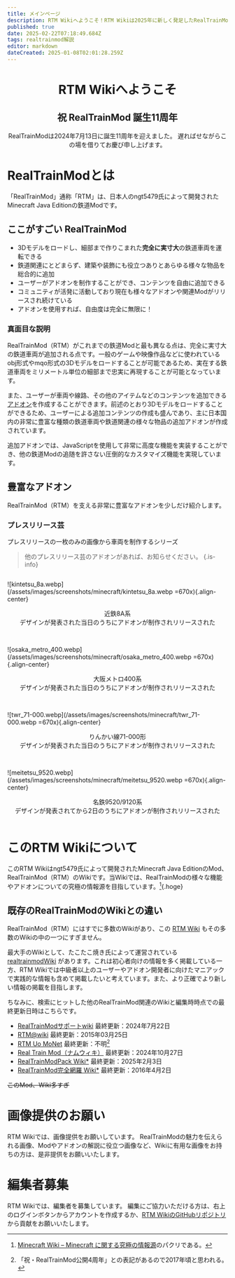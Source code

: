 ```yaml
---
title: メインページ
description: RTM Wikiへようこそ！RTM Wikiは2025年に新しく発足したRealTrainMod（RTM）のWikiです。このサイトを見ればRealTrainModがわかる！
published: true
date: 2025-02-22T07:18:49.684Z
tags: realtrainmod解説
editor: markdown
dateCreated: 2025-01-08T02:01:28.259Z
---
```


<h1 style="text-align:center">RTM Wikiへようこそ</h1>

<h2 style="text-align:center">祝 RealTrainMod 誕生11周年</h2>

<p style="text-align:center">
  RealTrainModは2024年7月13日に誕生11周年を迎えました。
  遅ればせながらこの場を借りてお慶び申し上げます。
</p>


<!--
メモ：この辺にRealTrainMod（RTM）を象徴するような画像を一枚
-->

<!--
<blockquote class="twitter-tweet" data-media-max-width="800" data-lang="ja" data-dnt="true"><p lang="ja" dir="ltr"><a href="https://twitter.com/hashtag/RealTrainMod?src=hash&amp;ref_src=twsrc%5Etfw">#RealTrainMod</a> <a href="https://twitter.com/hashtag/Minecraft?src=hash&amp;ref_src=twsrc%5Etfw">#Minecraft</a> <br><br>あなたの街にも<br>自動車、走らせませんか？<br><br>レイアウトデータをUploadしました。<br>HojyoLayoutPack_『NPCCars_HTDemo』 <a href="https://t.co/Ya1LQQHKsP">https://t.co/Ya1LQQHKsP</a><br><br>RTM/H10BM/NPCCarsほか、<br>いくつかの前提Modが必要です。<br><br>（リプライで続く） <a href="https://t.co/QVpI5hywtz">pic.twitter.com/QVpI5hywtz</a></p>&mdash; 宝条みちる@Minecraft (@hojyo_minecraft) <a href="https://twitter.com/hojyo_minecraft/status/1789626066098942406?ref_src=twsrc%5Etfw">2024年5月12日</a></blockquote>
-->
          
# RealTrainModとは
「RealTrainMod」通称「RTM」は、日本人のngt5479氏によって開発されたMinecraft Java Editionの鉄道Modです。

## ここがすごい RealTrainMod
- 3Dモデルをロードし、細部まで作りこまれた**完全に実寸大**の鉄道車両を運転できる
- 鉄道関連にとどまらず、建築や装飾にも役立つありとあらゆる様々な物品を総合的に追加
- ユーザーがアドオンを制作することができ、コンテンツを自由に追加できる
- コミュニティが活発に活動しており現在も様々なアドオンや関連Modがリリースされ続けている
- アドオンを使用すれば、自由度は完全に無限に！

### 真面目な説明
RealTrainMod（RTM）がこれまでの鉄道Modと最も異なる点は、完全に実寸大の鉄道車両が追加される点です。一般のゲームや映像作品などに使われているobj形式やmqo形式の3Dモデルをロードすることが可能であるため、実在する鉄道車両をミリメートル単位の細部まで忠実に再現することが可能となっています。

また、ユーザーが車両や線路、その他のアイテムなどのコンテンツを追加できる[アドオン](/ja/addon-usage)を作成することができます。前述のとおり3Dモデルをロードすることができるため、ユーザーによる追加コンテンツの作成も盛んであり、主に日本国内の非常に豊富な種類の鉄道車両や鉄道関連の様々な物品の追加アドオンが作成されています。

追加アドオンでは、JavaScriptを使用して非常に高度な機能を実装することができ、他の鉄道Modの追随を許さない圧倒的なカスタマイズ機能を実現しています。

## 豊富なアドオン
RealTrainMod（RTM）を支える非常に豊富なアドオンを少しだけ紹介します。
<!--
<blockquote class="twitter-tweet" data-conversation="none" data-lang="ja" data-dnt="true" data-theme="dark"><p lang="ja" dir="ltr">こちらのほうはソリオと比べて、なんだか少しいかめしい見た目になったような気がします……姉妹車なので、そう大きくは変わらないのですが。エンブレム効果でしょうか？ <a href="https://t.co/0AiJqQtqsy">pic.twitter.com/0AiJqQtqsy</a></p>&mdash; 宝条みちる@Minecraft (@hojyo_minecraft) <a href="https://twitter.com/hojyo_minecraft/status/1868287778649485411?ref_src=twsrc%5Etfw">2024年12月15日</a></blockquote>
-->

### プレスリリース芸
プレスリリースの一枚のみの画像から車両を制作するシリーズ
> 他のプレスリリース芸のアドオンがあれば、お知らせください。
{.is-info}
<div style="
            display: flex;
            flex-wrap: wrap;
            justify-content: center;
            align-items: center;
            gap: 16px;
            ">
  <div>
    
  ![kintetsu_8a.webp](/assets/images/screenshots/minecraft/kintetsu_8a.webp =670x){.align-center}
  <p style="text-align:center">近鉄8A系<br>デザインが発表された当日のうちにアドオンが制作されリリースされた</p>
  </div>

  <div>
    
  ![osaka_metro_400.webp](/assets/images/screenshots/minecraft/osaka_metro_400.webp =670x){.align-center}
  <p style="text-align:center">大阪メトロ400系<br>デザインが発表された当日のうちにアドオンが制作されリリースされた</p>
  </div>

  <div>
    
  ![twr_71-000.webp](/assets/images/screenshots/minecraft/twr_71-000.webp =670x){.align-center}
  <p style="text-align:center">りんかい線71-000形<br>デザインが発表された当日のうちにアドオンが制作されリリースされた</p>
  </div>

  <div>
    
  ![meitetsu_9520.webp](/assets/images/screenshots/minecraft/meitetsu_9520.webp =670x){.align-center}
  <p style="text-align:center">名鉄9520/9120系<br>デザインが発表されてから2日のうちにアドオンが制作されリリースされた</p>
  </div>
</div>


# このRTM Wikiについて
このRTM Wikiはngt5479氏によって開発されたMinecraft Java EditionのMod、RealTrainMod（RTM）のWikiです。当Wikiでは、RealTrainModの様々な機能やアドオンについての究極の情報源を目指しています。[^1]{.hoge}

## 既存のRealTrainModのWikiとの違い
RealTrainMod（RTM）にはすでに多数のWikiがあり、この [RTM Wiki](/ja/home) もその多数のWikiの中の一つにすぎません。

最大手のWikiとして、たこたこ焼き氏によって運営されている [realtrainmodWiki](https://gamerch.com/realtrainmod/) があります。これは初心者向けの情報を多く掲載している一方、RTM Wikiでは中級者以上のユーザーやアドオン開発者に向けたマニアックで実践的な情報も含めて掲載したいと考えています。また、より正確でより新しい情報の掲載を目指します。

ちなみに、検索にヒットした他のRealTrainMod関連のWikiと編集時時点での最終更新日時はこちらです。
* [RealTrainModサポートwiki](https://wikiwiki.jp/rtm-sub/) 最終更新：2024年7月22日
* [RTM@wiki](https://w.atwiki.jp/ngtmods/) 最終更新：2015年03月25日
* [RTM Uo MoNet](http://rtm-uo-monet.wikidot.com/) 最終更新：不明[^2]
* [Real Train Mod（ナムウィキ）](https://namu.wiki/w/Real%20Train%20Mod) 最終更新：2024年10月27日
* [RealTrainModPack Wiki*](https://wikiwiki.jp/rtm-addon/) 最終更新：2025年2月3日
* [RealTrainMod完全網羅 Wiki*](https://wikiwiki.jp/maikurartm/) 最終更新：2016年4月2日

~~このMod、Wiki多すぎ~~

# 画像提供のお願い
RTM Wikiでは、画像提供をお願いしています。
RealTrainModの魅力を伝えられる画像、Modやアドオンの解説に役立つ画像など、Wikiに有用な画像をお持ちの方は、是非提供をお願いいたします。

# 編集者募集
RTM Wikiでは、編集者を募集しています。
編集にご協力いただける方は、右上のログインボタンからアカウントを作成するか、[RTM WikiのGitHubリポジトリ](https://github.com/Builder256/RTM-Wiki) から貢献をお願いいたします。


[^1]: [Minecraft Wiki – Minecraft に関する究極の情報源](https://ja.minecraft.wiki/)のパクリである。
[^2]: 「祝・RealTrainMod公開4周年」との表記があるので2017年頃と思われる。